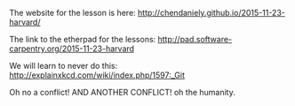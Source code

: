 The website for the lesson is here: http://chendaniely.github.io/2015-11-23-harvard/

The link to the etherpad for the lessons: http://pad.software-carpentry.org/2015-11-23-harvard

We will learn to never do this: http://explainxkcd.com/wiki/index.php/1597:_Git

Oh no a conflict!
AND ANOTHER CONFLICT!
oh the humanity.
